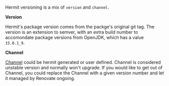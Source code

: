 Hermit versioning is a mix of `version` and `channel`.

**Version**

Hermit's package version comes from the packge's original git tag. The version is
an extension to semver, with an extra build number to accomondate package
versions from OpenJDK, which has a value `15.0.1_9`.

**Channel**

[Channel](https://cashapp.github.io/hermit/packaging/reference/#channels) could be hermit generated or user defined.
Channel is considered unstable version and normally won't upgrade.
If you would like to get out of Channel, you could replace the Channel with a given version number and let it managed by Renovate ongoing.
